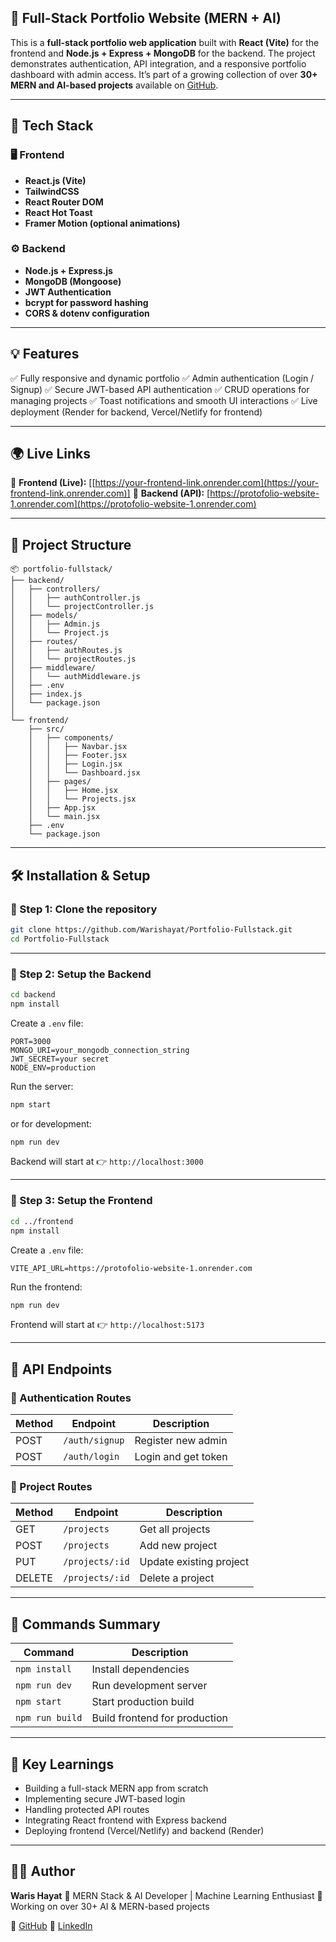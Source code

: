 ## 🧩 **Full-Stack Portfolio Website (MERN + AI)**

This is a **full-stack portfolio web application** built with **React (Vite)** for the frontend and **Node.js + Express + MongoDB** for the backend.
The project demonstrates authentication, API integration, and a responsive portfolio dashboard with admin access.
It’s part of a growing collection of over **30+ MERN and AI-based projects** available on [GitHub](https://github.com/Warishayat).

---

## 🚀 **Tech Stack**

### 🖥️ Frontend

* **React.js (Vite)**
* **TailwindCSS**
* **React Router DOM**
* **React Hot Toast**
* **Framer Motion (optional animations)**

### ⚙️ Backend

* **Node.js + Express.js**
* **MongoDB (Mongoose)**
* **JWT Authentication**
* **bcrypt for password hashing**
* **CORS & dotenv configuration**

---

## 💡 **Features**

✅ Fully responsive and dynamic portfolio
✅ Admin authentication (Login / Signup)
✅ Secure JWT-based API authentication
✅ CRUD operations for managing projects
✅ Toast notifications and smooth UI interactions
✅ Live deployment (Render for backend, Vercel/Netlify for frontend)

---

## 🌍 **Live Links**

🔗 **Frontend (Live):** [[https://your-frontend-link.onrender.com](https://your-frontend-link.onrender.com)]
🔗 **Backend (API):** [https://protofolio-website-1.onrender.com](https://protofolio-website-1.onrender.com)

---

## 🧠 **Project Structure**

```
📦 portfolio-fullstack/
├── backend/
│   ├── controllers/
│   │   ├── authController.js
│   │   └── projectController.js
│   ├── models/
│   │   ├── Admin.js
│   │   └── Project.js
│   ├── routes/
│   │   ├── authRoutes.js
│   │   └── projectRoutes.js
│   ├── middleware/
│   │   └── authMiddleware.js
│   ├── .env
│   ├── index.js
│   └── package.json
│
└── frontend/
    ├── src/
    │   ├── components/
    │   │   ├── Navbar.jsx
    │   │   ├── Footer.jsx
    │   │   ├── Login.jsx
    │   │   └── Dashboard.jsx
    │   ├── pages/
    │   │   ├── Home.jsx
    │   │   └── Projects.jsx
    │   ├── App.jsx
    │   └── main.jsx
    ├── .env
    └── package.json
```

---

## 🛠️ **Installation & Setup**

### 🔹 Step 1: Clone the repository

```bash
git clone https://github.com/Warishayat/Portfolio-Fullstack.git
cd Portfolio-Fullstack
```

---

### 🔹 Step 2: Setup the Backend

```bash
cd backend
npm install
```

Create a `.env` file:

```env
PORT=3000
MONGO_URI=your_mongodb_connection_string
JWT_SECRET=your secret
NODE_ENV=production
```

Run the server:

```bash
npm start
```

or for development:

```bash
npm run dev
```

Backend will start at
👉 `http://localhost:3000`

---

### 🔹 Step 3: Setup the Frontend

```bash
cd ../frontend
npm install
```

Create a `.env` file:

```env
VITE_API_URL=https://protofolio-website-1.onrender.com
```

Run the frontend:

```bash
npm run dev
```

Frontend will start at
👉 `http://localhost:5173`

---

## 📡 **API Endpoints**

### 🔐 Authentication Routes

| Method | Endpoint       | Description         |
| ------ | -------------- | ------------------- |
| POST   | `/auth/signup` | Register new admin  |
| POST   | `/auth/login`  | Login and get token |

### 💼 Project Routes

| Method | Endpoint        | Description             |
| ------ | --------------- | ----------------------- |
| GET    | `/projects`     | Get all projects        |
| POST   | `/projects`     | Add new project         |
| PUT    | `/projects/:id` | Update existing project |
| DELETE | `/projects/:id` | Delete a project        |

---

## 🔧 **Commands Summary**

| Command         | Description                   |
| --------------- | ----------------------------- |
| `npm install`   | Install dependencies          |
| `npm run dev`   | Run development server        |
| `npm start`     | Start production build        |
| `npm run build` | Build frontend for production |

---

## 🧠 **Key Learnings**

* Building a full-stack MERN app from scratch
* Implementing secure JWT-based login
* Handling protected API routes
* Integrating React frontend with Express backend
* Deploying frontend (Vercel/Netlify) and backend (Render)

---

## 👨‍💻 **Author**

**Waris Hayat**
💼 MERN Stack & AI Developer | Machine Learning Enthusiast
📍 Working on over 30+ AI & MERN-based projects

🔗 [GitHub](https://github.com/Warishayat)
🔗 [LinkedIn](https://www.linkedin.com/in/warishayat)

